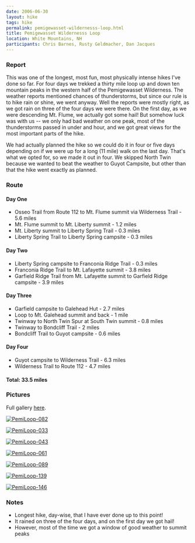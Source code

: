 ```yaml
---
date: 2006-06-30
layout: hike
tags: hike
permalink: pemigewasset-wildernesss-loop.html
title: Pemigewasset Wildernesss Loop
location: White Mountains, NH
participants: Chris Barnes, Rusty Geldmacher, Dan Jacques
---
```


### Report

This was one of the longest, most fun, most physically intense hikes I've done so far. For four days we trekked a thirty mile loop up and down ten mountain peaks in the western half of the Pemigewasset Wilderness. The weather reports mentioned chances of thunderstorms, but since our rule is to hike rain or shine, we went anyway. Well the reports were mostly right, as we got rain on three of the four days we were there. On the first day, as we were descending Mt. Flume, we actually got some hail! But somehow luck was with us -- we only had bad weather on one peak, most of the thunderstorms passed in under and hour, and we got great views for the most important parts of the hike.

We had actually planned the hike so we could do it in four or five days depending on if we were up for a long (11 mile) walk on the last day. That's what we opted for, so we made it out in four. We skipped North Twin because we wanted to beat the weather to Guyot Campsite, but other than that the hike went exactly as planned.

### Route

#### Day One

  * Osseo Trail from Route 112 to Mt. Flume summit via Wilderness Trail - 5.6 miles
  * Mt. Flume summit to Mt. Liberty summit - 1.2 miles
  * Mt. Liberty summit to Liberty Spring Trail - 0.3 miles
  * Liberty Spring Trail to Liberty Spring campsite - 0.3 miles

#### Day Two

  * Liberty Spring campsite to Franconia Ridge Trail - 0.3 miles
  * Franconia Ridge Trail to Mt. Lafayette summit - 3.8 miles
  * Garfield Ridge Trail from Mt. Lafayette summit to Garfield Ridge campsite - 3.9 miles

#### Day Three

  * Garfield campsite to Galehead Hut - 2.7 miles
  * Loop to Mt. Galehead summit and back - 1 mile
  * Twinway to North Twin Spur at South Twin summit - 0.8 miles
  * Twinway to Bondcliff Trail - 2 miles
  * Bondcliff Trail to Guyot campsite  - 0.6 miles

#### Day Four

  * Guyot campsite to Wilderness Trail - 6.3 miles
  * Wilderness Trail to Route 112 - 4.7 miles

#### Total: 33.5 miles

### Pictures

Full gallery [here](http://www.flickr.com/photos/geldmacher/sets/72157594559276002/).

[![PemiLoop-082](http://farm1.static.flickr.com/167/404226054_bea514b747.jpg)](http://www.flickr.com/photos/geldmacher/404226054/)

[![PemiLoop-033](http://farm1.static.flickr.com/115/404211983_7bd66db631.jpg)](http://www.flickr.com/photos/geldmacher/404211983/)

[![PemiLoop-043](http://farm1.static.flickr.com/135/404217086_309fbccf99.jpg)](http://www.flickr.com/photos/geldmacher/404217086/)

[![PemiLoop-061](http://farm1.static.flickr.com/134/404220826_7c84aedb22.jpg)](http://www.flickr.com/photos/geldmacher/404220826/)

[![PemiLoop-089](http://farm1.static.flickr.com/184/404227394_d7add50dc3.jpg)](http://www.flickr.com/photos/geldmacher/404227394/)

[![PemiLoop-139](http://farm1.static.flickr.com/148/404238714_3c1d25cc50.jpg)](http://www.flickr.com/photos/geldmacher/404238714/)

[![PemiLoop-146](http://farm1.static.flickr.com/133/404240848_27cc5f8f0c.jpg)](http://www.flickr.com/photos/geldmacher/404240848/)

### Notes

  * Longest hike, day-wise, that I have ever done up to this point!
  * It rained on three of the four days, and on the first day we got hail!
  * However, most of the time we got a window of good weather to summit peaks
